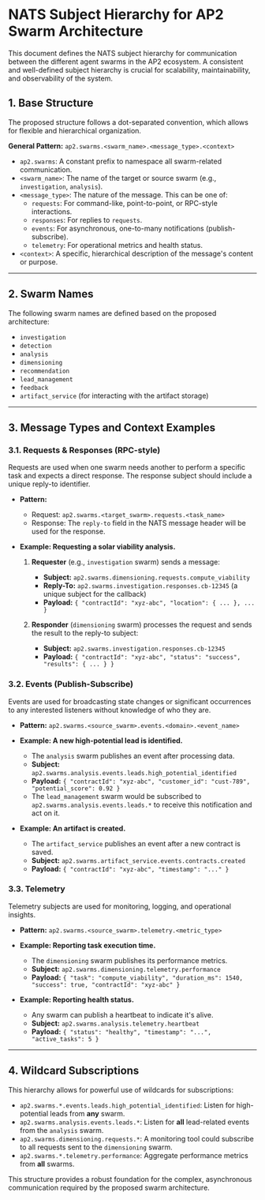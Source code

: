 # NATS Subject Hierarchy for AP2 Swarm Architecture

This document defines the NATS subject hierarchy for communication between the different agent swarms in the AP2 ecosystem. A consistent and well-defined subject hierarchy is crucial for scalability, maintainability, and observability of the system.

## 1. Base Structure

The proposed structure follows a dot-separated convention, which allows for flexible and hierarchical organization.

**General Pattern:**
`ap2.swarms.<swarm_name>.<message_type>.<context>`

- `ap2.swarms`: A constant prefix to namespace all swarm-related communication.
- `<swarm_name>`: The name of the target or source swarm (e.g., `investigation`, `analysis`).
- `<message_type>`: The nature of the message. This can be one of:
    - `requests`: For command-like, point-to-point, or RPC-style interactions.
    - `responses`: For replies to `requests`.
    - `events`: For asynchronous, one-to-many notifications (publish-subscribe).
    - `telemetry`: For operational metrics and health status.
- `<context>`: A specific, hierarchical description of the message's content or purpose.

---

## 2. Swarm Names

The following swarm names are defined based on the proposed architecture:

- `investigation`
- `detection`
- `analysis`
- `dimensioning`
- `recommendation`
- `lead_management`
- `feedback`
- `artifact_service` (for interacting with the artifact storage)

---

## 3. Message Types and Context Examples

### 3.1. Requests & Responses (RPC-style)

Requests are used when one swarm needs another to perform a specific task and expects a direct response. The response subject should include a unique reply-to identifier.

- **Pattern:**
    - Request: `ap2.swarms.<target_swarm>.requests.<task_name>`
    - Response: The `reply-to` field in the NATS message header will be used for the response.

- **Example: Requesting a solar viability analysis.**
    1. **Requester** (e.g., `investigation` swarm) sends a message:
        - **Subject:** `ap2.swarms.dimensioning.requests.compute_viability`
        - **Reply-To:** `ap2.swarms.investigation.responses.cb-12345` (a unique subject for the callback)
        - **Payload:** `{ "contractId": "xyz-abc", "location": { ... }, ... }`

    2. **Responder** (`dimensioning` swarm) processes the request and sends the result to the reply-to subject:
        - **Subject:** `ap2.swarms.investigation.responses.cb-12345`
        - **Payload:** `{ "contractId": "xyz-abc", "status": "success", "results": { ... } }`

### 3.2. Events (Publish-Subscribe)

Events are used for broadcasting state changes or significant occurrences to any interested listeners without knowledge of who they are.

- **Pattern:** `ap2.swarms.<source_swarm>.events.<domain>.<event_name>`

- **Example: A new high-potential lead is identified.**
    - The `analysis` swarm publishes an event after processing data.
    - **Subject:** `ap2.swarms.analysis.events.leads.high_potential_identified`
    - **Payload:** `{ "contractId": "xyz-abc", "customer_id": "cust-789", "potential_score": 0.92 }`
    - The `lead_management` swarm would be subscribed to `ap2.swarms.analysis.events.leads.*` to receive this notification and act on it.

- **Example: An artifact is created.**
    - The `artifact_service` publishes an event after a new contract is saved.
    - **Subject:** `ap2.swarms.artifact_service.events.contracts.created`
    - **Payload:** `{ "contractId": "xyz-abc", "timestamp": "..." }`

### 3.3. Telemetry

Telemetry subjects are used for monitoring, logging, and operational insights.

- **Pattern:** `ap2.swarms.<source_swarm>.telemetry.<metric_type>`

- **Example: Reporting task execution time.**
    - The `dimensioning` swarm publishes its performance metrics.
    - **Subject:** `ap2.swarms.dimensioning.telemetry.performance`
    - **Payload:** `{ "task": "compute_viability", "duration_ms": 1540, "success": true, "contractId": "xyz-abc" }`

- **Example: Reporting health status.**
    - Any swarm can publish a heartbeat to indicate it's alive.
    - **Subject:** `ap2.swarms.analysis.telemetry.heartbeat`
    - **Payload:** `{ "status": "healthy", "timestamp": "...", "active_tasks": 5 }`

---

## 4. Wildcard Subscriptions

This hierarchy allows for powerful use of wildcards for subscriptions:

- `ap2.swarms.*.events.leads.high_potential_identified`: Listen for high-potential leads from **any** swarm.
- `ap2.swarms.analysis.events.leads.*`: Listen for **all** lead-related events from the `analysis` swarm.
- `ap2.swarms.dimensioning.requests.*`: A monitoring tool could subscribe to all requests sent to the `dimensioning` swarm.
- `ap2.swarms.*.telemetry.performance`: Aggregate performance metrics from **all** swarms.

This structure provides a robust foundation for the complex, asynchronous communication required by the proposed swarm architecture.

